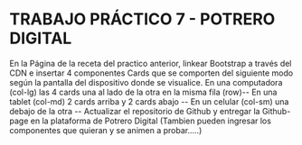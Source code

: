 # TRABAJO PRÁCTICO 7 - POTRERO DIGITAL

En la Página de la receta del practico anterior, linkear Bootstrap a través del CDN e insertar 4 componentes Cards que se comporten del siguiente modo según la pantalla del dispositivo donde se visualice. En una computadora (col-lg) las 4 cards una al lado de la otra en la misma fila (row)-- En una tablet (col-md) 2 cards arriba y 2 cards abajo -- En un celular (col-sm) una debajo de la otra -- Actualizar el repositorio de Github y entregar la Github-page en la plataforma de Potrero Digital (Tambien pueden ingresar los componentes que quieran y se animen a probar.....)
